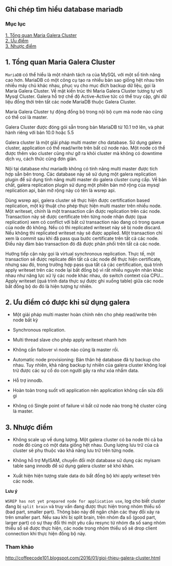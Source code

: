 ## Ghi chép tìm hiểu database mariadb

### Mục lục

[1. Tổng quan Maria Galera Cluster](#tongquan)<br>
[2. Ưu điểm](#uudiem)<br>
[3. Nhược điểm](#nhuocdiem)<br>


<a name="tongquan"></a>
## 1. Tổng quan Maria Galera Cluster

`MariaDB` có thể hiểu là một nhánh tách ra của MySQL với một số tính năng cao hơn. MariaDB có một công cụ tạo ra nhiều bản sao giống hệt nhau trên nhiều máy chủ khác nhau, phục vụ cho mục đích backup dữ liệu, gọi là Maria Galera Cluster. Về mặt kiến trúc thì Maria Galera Cluster tương tự với Mysql Cluster. Galera hỗ trợ chế độ Active-Active tức có thể truy cập, ghi dữ liệu đồng thời trên tất các node MariaDB thuộc Galera Cluster.

Maria Galera Cluster tự động đồng bộ trong nội bộ cụm mà node nào cũng có thể coi là master.

Galera Cluster được đóng gói sẵn trong bản MariaDB từ 10.1 trở lên, và phát hành riêng với bản 10.0 hoặc 5.5

Galera cluster là một giải pháp multi master cho database. Sử dụng galera cluster, application có thể read/write trên bất cứ node nào. Một node có thể được thêm vào cluster cũng như gỡ ra khỏi cluster mà không có downtime dịch vụ, cách thức cũng đơn giản.

Nội tại database như mariadb không có tính năng multi master được tích hợp sẵn bên trong. Các database này sẽ sử dụng một galera replication plugin để sử dụng tính năng multi master do galera cluster cung cấp. Về bản chất, galera replication plugin sử dụng một phiên bản mở rộng của mysql replication api, bản mở rộng này có tên là wsrep api.

Dùng wsrep api, galera cluster sẽ thực hiện được certification based replication, một kỹ thuật cho phép thực hiện multi master trên nhiều node. Một writeset, chính là một transaction cần được replication trên các node. Transaction này sẽ được certificate trên từng node nhận được (qua replication) xem có conflict với bất cứ transaction nào đang có trong queue của node đó không. Nếu có thì replicated writeset này sẽ bị node discard. Nếu không thì replicated writeset này sẽ được applied. Một transaction chỉ xem là commit sau khi đã pass qua bước certificate trên tất cả các node. Điều này đảm bảo transaction đó đã được phân phối trên tất cả các node.

Hướng tiếp cận này gọi là virtual synchronous replication. Thực tế, một transaction sẽ được replicate đến tất cả các node để thực hiện certificate, nhưng sau đó, trong trường hợp pass qua tất cả các certification, quá trình apply writeset trên các node lại bất đồng bộ vì rất nhiều nguyên nhân khác nhau như năng lực xử lý các node khác nhau, do switch context của CPU… Apply writeset (quá trình data thực sự được ghi xuống table) giữa các node bất đồng bộ do đó là hiện tượng tự nhiên.

<a name="uudiem"></a>
## 2. Ưu điểm có được khi sử dụng galera

+ Một giải pháp multi master hoàn chỉnh nên cho phép read/write trên node bất kỳ

+ Synchronous replication.

+ Multi thread slave cho phép apply writeset nhanh hơn

+ Không cần failover vì node nào cũng là master rồi.

+ Automatic node provisioning: Bản thân hệ database đã tự backup cho nhau. Tuy nhiên, khả năng backup tự nhiên của galera cluster không loại trừ được các sự cố do con người gây ra như xóa nhầm data.

+ Hỗ trợ innodb.

+ Hoàn toàn trong suốt với application nên application không cần sửa đổi gì

+ Không có Single point of failure vì bất cứ node nào trong hệ cluster cũng là master.

<a name="nhuocdiem"></a>
## 3. Nhược điểm

+ Không scale up về dung lượng. Một galera cluster có ba node thì cả ba node đó cùng có một data giống hệt nhau. Dung lượng lưu trữ của cả cluster sẽ phụ thuộc vào khả năng lưu trữ trên từng node.

+ Không hỗ trợ MyISAM, chuyển đổi một database sử dụng các myisam table sang innodb để sử dụng galera cluster sẽ khó khăn.

+ Xuất hiện hiện tượng stale data do bất đồng bộ khi apply writeset trên các node.

**Lưu ý**

`WSREP has not yet prepared node for application use`, log cho biết cluster đang bị `split brain` và truy vấn đang được thực hiện trong nhóm thiểu số (bad part, smaller part). Thông báo này để ngăn chặn các thay đổi xảy ra trên smaller part. 
Nếu sau khi bị split brain, trên nhóm đa số (good part, larger part) có sự thay đổi thì một yêu cầu resync từ nhóm đa số sang nhóm thiểu số sẽ được thực hiện, các node trong nhóm thiểu số sẽ drop client connection khi thực hiện đồng bộ này.


### Tham khảo

http://coffeecode101.blogspot.com/2016/01/gioi-thieu-galera-cluster.html



